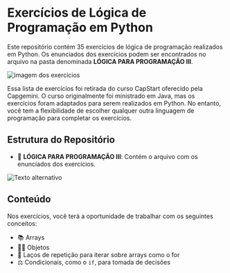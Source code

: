 # Exercícios de Lógica de Programação em Python

Este repositório contém 35 exercícios de lógica de programação realizados em Python. Os enunciados dos exercícios podem ser encontrados no arquivo na pasta denominada **LÓGICA PARA PROGRAMAÇÃO III**.

![imagem dos exercicios](https://i.imgur.com/DXCggzI.png)


Essa lista de exercícios foi retirada do curso CapStart oferecido pela Capgemini. O curso originalmente foi ministrado em Java, mas os exercícios foram adaptados para serem realizados em Python. No entanto, você tem a flexibilidade de escolher qualquer outra linguagem de programação para completar os exercícios.

## Estrutura do Repositório

- 📁 **LÓGICA PARA PROGRAMAÇÃO III**: Contém o arquivo com os enunciados dos exercícios.

![Texto alternativo](https://i.imgur.com/4GQBCYR.png)

## Conteúdo

Nos exercícios, você terá a oportunidade de trabalhar com os seguintes conceitos:

- 📚 Arrays
- 🧑‍💻 Objetos
- 🔁 Laços de repetição para iterar sobre arrays como o for
- ⚖️ Condicionais, como o `if`, para tomada de decisões


